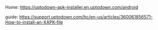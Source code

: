 Home: https://uptodown-apk-installer.en.uptodown.com/android

guide: https://support.uptodown.com/hc/en-us/articles/360061856571-How-to-install-an-XAPK-file
